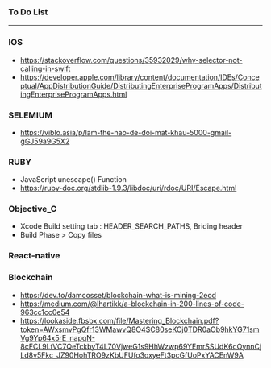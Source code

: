 ### To Do List
 
----------------------------------------------------------------------------

### IOS
* https://stackoverflow.com/questions/35932029/why-selector-not-calling-in-swift
* https://developer.apple.com/library/content/documentation/IDEs/Conceptual/AppDistributionGuide/DistributingEnterpriseProgramApps/DistributingEnterpriseProgramApps.html


### SELEMIUM
* https://viblo.asia/p/lam-the-nao-de-doi-mat-khau-5000-gmail-gGJ59a9G5X2

### RUBY
* JavaScript unescape() Function
* https://ruby-doc.org/stdlib-1.9.3/libdoc/uri/rdoc/URI/Escape.html


### Objective_C
* Xcode Build setting tab : HEADER_SEARCH_PATHS, Briding header
* Build Phase > Copy files

### React-native


### Blockchain

* https://dev.to/damcosset/blockchain-what-is-mining-2eod
* https://medium.com/@lhartikk/a-blockchain-in-200-lines-of-code-963cc1cc0e54
* https://lookaside.fbsbx.com/file/Mastering_Blockchain.pdf?token=AWxsmvPgQfr13WMawvQ8O4SC80seKCj0TDR0aOb9hkYG71smVg9Yp64x5rE_napqN-8cFCL9LtVC7QeTckbyT4L70VjweG1s9HhWzwp69YEmrSSUdK6cOynnCjLd8v5Fkc_JZ90HohTRO9zKbUFUfo3oxyeFt3pcGfUoPxYACEnW9A

